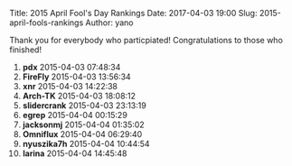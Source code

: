 Title: 2015 April Fool\'s Day Rankings
Date: 2017-04-03 19:00
Slug: 2015-april-fools-rankings
Author: yano

Thank you for everybody who particpiated! Congratulations to those who finished!

1. **pdx** 2015-04-03 07:48:34
1. **FireFly** 2015-04-03 13:56:34
1. **xnr** 2015-04-03 14:22:38
1. **Arch-TK** 2015-04-03 18:08:12
1. **slidercrank** 2015-04-03 23:13:19
1. **egrep** 2015-04-04 00:15:29
1. **jacksonmj** 2015-04-04 01:35:02
1. **Omniflux** 2015-04-04 06:29:40
1. **nyuszika7h** 2015-04-04 10:44:54
1. **larina** 2015-04-04 14:45:48

